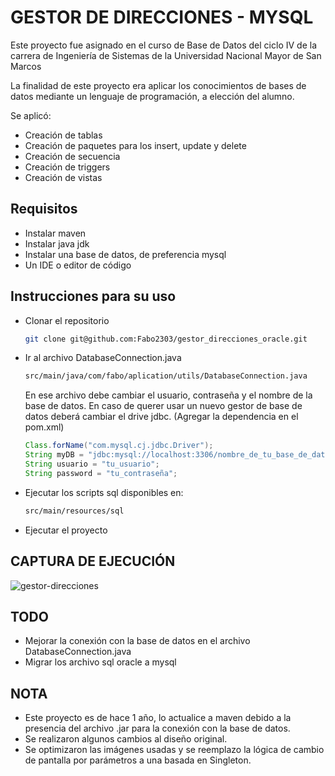 # GESTOR DE DIRECCIONES - MYSQL

Este proyecto fue asignado en el curso de Base de Datos del ciclo IV de la carrera de Ingeniería de Sistemas de la Universidad Nacional Mayor de San Marcos

La finalidad de este proyecto era aplicar los conocimientos de bases de datos mediante un lenguaje de programación, a elección del alumno.

Se aplicó:

- Creación de tablas
- Creación de paquetes para los insert, update y delete
- Creación de secuencia
- Creación de triggers
- Creación de vistas

## Requisitos

- Instalar maven
- Instalar java jdk
- Instalar una base de datos, de preferencia mysql
- Un IDE o editor de código

## Instrucciones para su uso

- Clonar el repositorio
  ```bash
  git clone git@github.com:Fabo2303/gestor_direcciones_oracle.git
  ```
- Ir al archivo DatabaseConnection.java
  ```bash
  src/main/java/com/fabo/aplication/utils/DatabaseConnection.java
  ```
  En ese archivo debe cambiar el usuario, contraseña y el nombre de la base de datos. En caso de querer usar un nuevo gestor de base de datos deberá cambiar el drive jdbc. (Agregar la dependencia en el pom.xml)
  ```java
  Class.forName("com.mysql.cj.jdbc.Driver");
  String myDB = "jdbc:mysql://localhost:3306/nombre_de_tu_base_de_datos";
  String usuario = "tu_usuario";
  String password = "tu_contraseña";
  ```
- Ejecutar los scripts sql disponibles en:
  ```bash
  src/main/resources/sql
  ```
- Ejecutar el proyecto

## CAPTURA DE EJECUCIÓN

![gestor-direcciones](https://github.com/Fabo2303/gestor_direcciones_oracle/assets/115574987/f9636993-ba21-472d-8540-82e947383ab4)

## TODO
- Mejorar la conexión con la base de datos en el archivo DatabaseConnection.java
- Migrar los archivo sql oracle a mysql

## NOTA
- Este proyecto es de hace 1 año, lo actualice a maven debido a la presencia del archivo .jar para la conexión con la base de datos.
- Se realizaron algunos cambios al diseño original.
- Se optimizaron las imágenes usadas y se reemplazo la lógica de cambio de pantalla por parámetros a una basada en Singleton.
